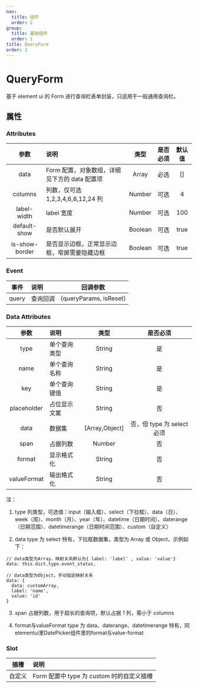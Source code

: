 ```yaml
---
nav:
  title: 组件
  order: 2
group:
  title: 基础组件
  order: 1
title: QueryForm
order: 1
---
```


# QueryForm

基于 element ui 的 Form 进行查询栏表单封装，只适用于一般通用查询栏。

## 属性

### Attributes

|    参数     | 说明                                          |  类型   | 是否必须 | 默认值 |
| :---------: | :-------------------------------------------- | :-----: | :------: | :----: |
|    data     | Form 配置，对象数组，详细见下方的 data 配置项 |  Array  |   必选   |   []   |
|   columns   | 列数，仅可选 1,2,3,4,6,8,12,24 列               | Number  |   可选   |   4    |
| label-width  | label 宽度                                    | Number  |   可选   |  100   |
| default-show | 是否默认展开                                  | Boolean |   可选   |  true  |
| is-show-border | 是否显示边框，正常显示边框，窄屏需要隐藏边框                               | Boolean |   可选   |  true  |


### Event

| 事件  | 说明     |        回调参数        |
| :---: | :------- | :--------------------: |
| query | 查询回调 | {queryParams, isReset} |

### Data Attributes

|    参数     | 说明                        |      类型      |          是否必须          |
| :---------: | :-------------------------- | :------------: | :------------------------: |
|    type     | 单个查询类型                |     String     |             是             |
|    name     | 单个查询名称                |     String     |             是             |
|     key     | 单个查询键值                |     String     |             是             |
| placeholder | 占位显示文案                |     String     |             否             |
|    data     | 数据集 | [Array,Object] | 否，但 type 为 select 必须 |
|    span     | 占据列数                    |     Number     |             否             |
|    format     | 显示格式化                    |     String     |             否             |
|    valueFormat     | 输出格式化                    |     String     |             否             |

注：

1. type
   列类型，可选值：input（输入框）、select（下拉框）、data（日）、week（周）、month（月）、year（年）、datetime（日期时间）、daterange（日期范围）、datetimerange（日期时间范围）、custom（自定义）

2. data
   type 为 select 特有，下拉框数据集，类型为 Array 或 Object，示例如下：

```
// data类型为Array，映射关系默认为{ label: 'label' , value: 'value'}
data: this.dict.type.event_status,

// data类型为Object，手动指定映射关系
data: {
  data: customArray,
  label: 'name',
  value: 'id'
}

```

3. span
   占据列数，用于超长的查询项，默认占据 1 列，需小于 columns
  
4. format与valueFormat
  type 为 data、daterange、datetimerange 特有，同elementui里DatePicker组件里的format与value-format

### Slot

|  插槽  | 说明                                      |
| :----: | :---------------------------------------- |
| 自定义 | Form 配置中 type 为 custom 时的自定义插槽 |
